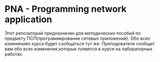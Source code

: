 # PNA - Programming network application

Этот репозиторий предназначен для методических пособий по предмету ПСП(программирование сетевых приложений).
Обо всех изменениях курса будет сообщаться тут же.
Преподователи сообщат вам обо всех изменения,которые появятся в курсе на лабораторных работах.
